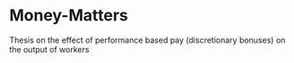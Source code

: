 # Money-Matters
Thesis on the effect of performance based pay (discretionary bonuses) on the output of workers
